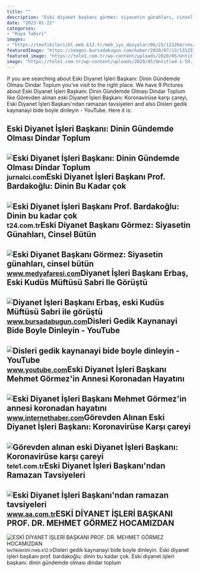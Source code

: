 ```yaml
---
title: ""
description: "Eski diyanet başkanı görmez: siyasetin günahları, cinsel bütün"
date: "2023-01-22"
categories:
- "Ruya Tabiri"
images:
- "https://tevfikileriihl.meb.k12.tr/meb_iys_dosyalar/06/25/123264/resimler/2022_06/k_14195947_PHOTO-2022-06-13-22-31-30.jpg"
featuredImage: "https://images.bursadabugun.com/haber/2020/07/13/1312514-diyanet-isleri-baskani-erbas-eski-kudus-muftusu-sabri-ile-gorustu-5f0ca4fda3a02.jpg"
featured_image: "https://tele1.com.tr/wp-content/uploads/2020/05/Untitled-1-59.jpg"
image: "https://tele1.com.tr/wp-content/uploads/2020/05/Untitled-1-59.jpg"
---
```


If you are searching about Eski Diyanet İşleri Başkanı: Dinin Gündemde Olması Dindar Toplum you've visit to the right place. We have 9 Pictures about Eski Diyanet İşleri Başkanı: Dinin Gündemde Olması Dindar Toplum like Görevden alınan eski Diyanet İşleri Başkanı: Koronavirüse karşı çareyi, Eski Diyanet İşleri Başkanı'ndan ramazan tavsiyeleri and also Disleri gedik kaynanayi bide boyle dinleyin - YouTube. Here it is:

Eski Diyanet İşleri Başkanı: Dinin Gündemde Olması Dindar Toplum
----------------------------------------------------------------

 ![Eski Diyanet İşleri Başkanı: Dinin Gündemde Olması Dindar Toplum](https://jurnalci.com/wp-content/uploads/2021/07/eski-diyanetisleri-bskani-17.07.2021-jurnalci.com_.png) <small>jurnalci.com</small>Eski Diyanet İşleri Başkanı Prof. Bardakoğlu: Dinin Bu Kadar çok
----------------------------------------------------------------

 ![Eski Diyanet İşleri Başkanı Prof. Bardakoğlu: Dinin bu kadar çok](https://media-cdn.t24.com.tr/media/library/2020/05/1588742481156-alibardakoglu.jpg) <small>t24.com.tr</small>Eski Diyanet Başkanı Görmez: Siyasetin Günahları, Cinsel Bütün
--------------------------------------------------------------

 ![Eski Diyanet Başkanı Görmez: Siyasetin günahları, cinsel bütün](https://i.medyafaresi.com/2/1280/720/storage/old/files/2020/5/2/939959/eski-diyanet-baskani-gormez-siyasetin-gunahlari-cinsel-butun-gunahlardan-daha-buyuktur_8IA5.jpg) <small>www.medyafaresi.com</small>Diyanet İşleri Başkanı Erbaş, Eski Kudüs Müftüsü Sabri Ile Görüştü
------------------------------------------------------------------

 ![Diyanet İşleri Başkanı Erbaş, eski Kudüs Müftüsü Sabri ile görüştü](https://images.bursadabugun.com/haber/2020/07/13/1312514-diyanet-isleri-baskani-erbas-eski-kudus-muftusu-sabri-ile-gorustu-5f0ca4fda3a02.jpg) <small>www.bursadabugun.com</small>Disleri Gedik Kaynanayi Bide Boyle Dinleyin - YouTube
-----------------------------------------------------

 ![Disleri gedik kaynanayi bide boyle dinleyin - YouTube](https://i.ytimg.com/vi/XP7_KxZi0sw/maxresdefault.jpg) <small>www.youtube.com</small>Eski Diyanet İşleri Başkanı Mehmet Görmez'in Annesi Koronadan Hayatını
----------------------------------------------------------------------

 ![Eski Diyanet İşleri Başkanı Mehmet Görmez'in annesi koronadan hayatını](https://i.internethaber.com/2/1280/800/storage/files/images/2020/04/20/mehmet-gormez-AzV0_cover.jpg) <small>www.internethaber.com</small>Görevden Alınan Eski Diyanet İşleri Başkanı: Koronavirüse Karşı çareyi
----------------------------------------------------------------------

 ![Görevden alınan eski Diyanet İşleri Başkanı: Koronavirüse karşı çareyi](https://tele1.com.tr/wp-content/uploads/2020/05/Untitled-1-59.jpg) <small>tele1.com.tr</small>Eski Diyanet İşleri Başkanı'ndan Ramazan Tavsiyeleri
----------------------------------------------------

 ![Eski Diyanet İşleri Başkanı'ndan ramazan tavsiyeleri](https://cdnuploads.aa.com.tr/uploads/Contents/2016/06/05/thumbs_b_c_61a2a08a7ab9c8297c90e62af4d00264.jpg) <small>www.aa.com.tr</small>ESKİ DİYANET İŞLERİ BAŞKANI PROF. DR. MEHMET GÖRMEZ HOCAMIZDAN
--------------------------------------------------------------

 ![ESKİ DİYANET İŞLERİ BAŞKANI PROF. DR. MEHMET GÖRMEZ HOCAMIZDAN](https://tevfikileriihl.meb.k12.tr/meb_iys_dosyalar/06/25/123264/resimler/2022_06/k_14195947_PHOTO-2022-06-13-22-31-30.jpg) <small>tevfikileriihl.meb.k12.tr</small>Disleri gedik kaynanayi bide boyle dinleyin. Eski diyanet i̇şleri başkanı prof. bardakoğlu: dinin bu kadar çok. Eski diyanet i̇şleri başkanı: dinin gündemde olması dindar toplum
